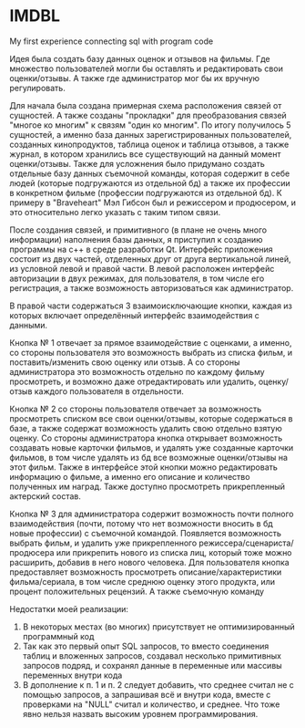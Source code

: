 # IMDBL
My first experience connecting sql with program code

Идея была создать базу данных оценок и отзывов на фильмы. Где множество пользователей могли бы оставлять и редактировать свои оценки/отзывы. А также где администратор мог бы их вручную регулировать.

Для начала была создана примерная схема расположения связей от сущностей. А также созданы "прокладки" для преобразования связей "многое ко многим" к связям "один ко многим". По итогу получилось 5 сущностей, а именно база данных зарегистрированных пользователей, созданных кинопродуктов, таблица оценок и таблица отзывов, а также журнал, в котором хранились все существующий на данный момент оценки/отзывы. Также для усложнения было придумано создать отдельные базу данных съемочной команды, которая содержит в себе людей (которые подгружаются из отдельной бд) а также их профессии в конкретном фильме (профессии подгружаются из отдельной бд). К примеру в "Braveheart" Мэл Гибсон был и режиссером и продюсером, и это относительно легко указать с таким типом связи.

После создания связей, и примитивного (в плане не очень много информации) наполнения базы данных, я приступил к созданию программы на c++ в среде разработки Qt.
Интерфейс приложения состоит из двух частей, отделенных друг от друга вертикальной линей, из условной левой и правой части. В левой расположен интерфейс авторизации в двух режимах, для пользователя, в том числе его регистрация, а также возможность авторизоваться как администратор.

В правой части содержаться 3 взаимоисключающие кнопки, каждая из которых включает определённый интерфейс взаимодействия с данными.

Кнопка № 1 отвечает за прямое взаимодействие с оценками, а именно, со стороны пользователя это возможность выбрать из списка фильм, и поставить/изменить свою оценку или отзыв. А со стороны администратора это возможность отдельно по каждому фильму просмотреть, и возможно даже отредактировать или удалить, оценку/отзыв каждого пользователя в отдельности.

Кнопка № 2 со стороны пользователя отвечает за возможность просмотреть списком все свои оценки/отзывы, которые содержаться в базе, а также содержат возможность удалить свою отдельно взятую оценку. Со стороны администратора кнопка открывает возможность создавать новые карточки фильмов, и удалять уже созданные карточки фильмов, в том числе удалять из бд все возможные оценки/отзывы на этот фильм. Также в интерфейсе этой кнопки можно редактировать информацию о фильме, а именно его описание и количество полученных им наград. Также доступно просмотреть прикрепленный актерский состав.

Кнопка № 3 для администратора содержит возможность почти полного взаимодействия (почти, потому что нет возможности вносить в бд новые профессии) с съемочной командой. Появляется возможность выбрать фильм, и удалить уже прикрепленного режиссера/сценариста/продюсера или прикрепить нового из списка лиц, который тоже можно расширить, добавив в него нового человека.
Для пользователя кнопка предоставляет возможность просмотреть описание/характеристики фильма/сериала, в том числе среднюю оценку этого продукта, или процент положительных рецензий. А также съемочную команду 

Недостатки моей реализации:
1) В некоторых местах (во многих) присутствует не оптимизированный программный код
2) Так как это первый опыт SQL запросов, то вместо соединения таблиц и вложенных запросов, создавал несколько примитивных запросов подряд, и сохранял данные в переменные или массивы переменных внутри кода
3) В дополнение к п. 1 и п. 2 следует добавить, что среднее считал не с помощью запросов, а запрашивая всё и внутри кода, вместе с проверками на "NULL" считал и количество, и среднее. Что тоже явно нельзя назвать высоким уровнем программирования. 
